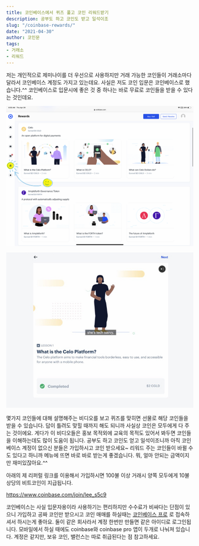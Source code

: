 ```yaml
---
title: 코인베이스에서 퀴즈 풀고 코인 리워드받기
description: 공부도 하고 코인도 받고 일석이조
slug: "/coinbase-rewards/"
date: "2021-04-30"
author: 코인문
tags: 
- 거래소
- 리워드
---
```


저는 개인적으로 제미나이를 더 우선으로 사용하지만 거래 가능한 코인들이 거래소마다 달라서 코인베이스 계정도 가지고 있는데요. 사실은 저도 코인 입문은 코인베이스로 했습니다.^^ 코인베이스로 입문시에 좋은 것 중 하나는 바로 무료로 코인들을 받을 수 있다는 것인데요. 

![리워드 메뉴 찾기](1.jpg)

![리워드 퀴즈 맞히기](2.jpg)

몇가지 코인들에 대해 설명해주는 비디오를 보고 퀴즈를 맞히면 선물로 해당 코인들을 받을 수 있습니다. 답이 틀려도 맞힐 때까지 해도 되니까 사실상 코인은 모두에게 다 주는 것이에요. 게다가 이 비디오들은 홍보 목적외에 교육의 목적도 있어서 봐두면 코인들을 이해하는데도 많이 도움이 됩니다. 공부도 하고 코인도 얻고 일석이조니까 아직 코인베이스 계정이 없으신 분들은 가입하시고 코인 받으세요~ 리워드 주는 코인들이 바뀔 수도 있다고 하니까 메뉴에 뜨면 바로 바로 받는게 좋겠습니다. 뭐, 얼마 안되는 금액이지만 재미있잖아요.^^

아래의 제 리퍼럴 링크를 이용해서 가입하시면 100불 이상 거래시 양쪽 모두에게 10불 상당의 비트코인이 지급됩니다.

https://www.coinbase.com/join/lee_s5c9

코인베이스는 사실 입문자용이라 사용하기는 편리하지만 수수료가 비싸다는 단점이 있으니 가입하고 공짜 코인만 받으시고 코인 매매를 하실때는 [코인베이스 프로](https://pro.coinbase.com) 로 접속하셔서 하시는게 좋아요. 둘이 같은 회사라서 계정 한번만 만들면 같은 아이디로 로그인됩니다. 모바일에서 하실 때에도 coinbase와 coinbase pro 앱이 두개로 나눠져 있습니다. 계정은 같지만, 보유 코인, 밸런스는 따로 취급된다는 점 참고하세요.